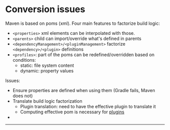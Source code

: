# Conversion issues

Maven is based on poms (xml).
Four main features to factorize build logic:
* `<properties>` xml elements can be interpolated with those.
* `<parents>` child can import/override what's defined in parents
* `<dependencyManagement>/<pluginManagement>` factorize `<dependency>/<plugin>` definitions
* `<profiles>`: part of the poms can be redefined/overridden based on conditions:
  * static: file system content
  * dynamic: property values

Issues:
* Ensure properties are defined when using them (Gradle fails, Maven does not)
* Translate build logic factorization
  * Plugin translation: need to have the effective plugin to translate it
  * Computing effective pom is necessary for [plugins](https://confluence.criteois.com/display/RP/PluginManagement)
*

---
